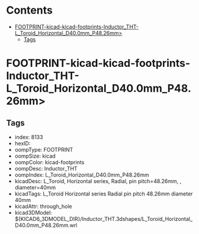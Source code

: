 



Contents
========

* [FOOTPRINT-kicad-kicad-footprints-Inductor_THT-L_Toroid_Horizontal_D40.0mm_P48.26mm>](#footprint-kicad-kicad-footprints-inductor_tht-l_toroid_horizontal_d400mm_p4826mm)
	* [Tags](#tags)

# FOOTPRINT-kicad-kicad-footprints-Inductor_THT-L_Toroid_Horizontal_D40.0mm_P48.26mm>

## Tags

- index: 8133
- hexID: 
- oompType: FOOTPRINT
- oompSize: kicad
- oompColor: kicad-footprints
- oompDesc: Inductor_THT
- oompIndex: L_Toroid_Horizontal_D40.0mm_P48.26mm
- kicadDesc: L_Toroid, Horizontal series, Radial, pin pitch=48.26mm, , diameter=40mm
- kicadTags: L_Toroid Horizontal series Radial pin pitch 48.26mm  diameter 40mm
- kicadAttr: through_hole
- kicad3DModel: ${KICAD6_3DMODEL_DIR}/Inductor_THT.3dshapes/L_Toroid_Horizontal_D40.0mm_P48.26mm.wrl
